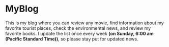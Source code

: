 # MyBlog
This is my blog where you can review any movie, find information about my favorite tourist places, check the environmental news, and review my favorite books.
I update the list once every week **(on Sunday, 6:00 am **(Pacific Standard Time)**)**, so please stay put for updated news.
